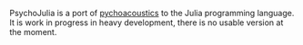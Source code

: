 PsychoJulia is a port of [pychoacoustics](http://samcarcagno.altervista.org/pychoacoustics/pychoacoustics.html) to the Julia programming language. It is work in progress in heavy development, there is no usable version at the moment.


